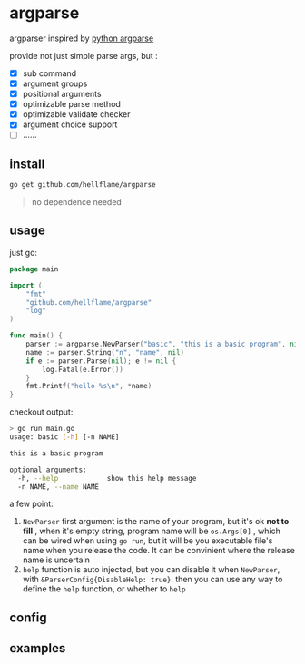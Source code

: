 # argparse

argparser inspired by [python argparse](https://docs.python.org/3.9/library/argparse.html)

provide not just simple parse args, but :

- [x] sub command
- [x] argument groups
- [x] positional arguments
- [x] optimizable parse method
- [x] optimizable validate checker
- [x] argument choice support
- [ ] ......

## install

```bash
go get github.com/hellflame/argparse
```

> no dependence needed

## usage

just go:

```go
package main

import (
    "fmt"
    "github.com/hellflame/argparse"
    "log"
)

func main() {
    parser := argparse.NewParser("basic", "this is a basic program", nil)
    name := parser.String("n", "name", nil)
    if e := parser.Parse(nil); e != nil {
        log.Fatal(e.Error())
    }
    fmt.Printf("hello %s\n", *name)
}
```

checkout output:

```bash
> go run main.go
usage: basic [-h] [-n NAME]

this is a basic program

optional arguments:
  -h, --help            show this help message
  -n NAME, --name NAME

```

a few point:

1. `NewParser` first argument is the name of your program, but it's ok __not to fill__ , when it's empty string, program name will be `os.Args[0]` , which can be wired when using `go run`, but it will be you executable file's name when you release the code. It can be convinient where the release name is uncertain
2. `help` function is auto injected, but you can disable it when `NewParser`, with `&ParserConfig{DisableHelp: true}`. then you can use any way to define the `help` function, or whether to `help` 

## config

## examples

